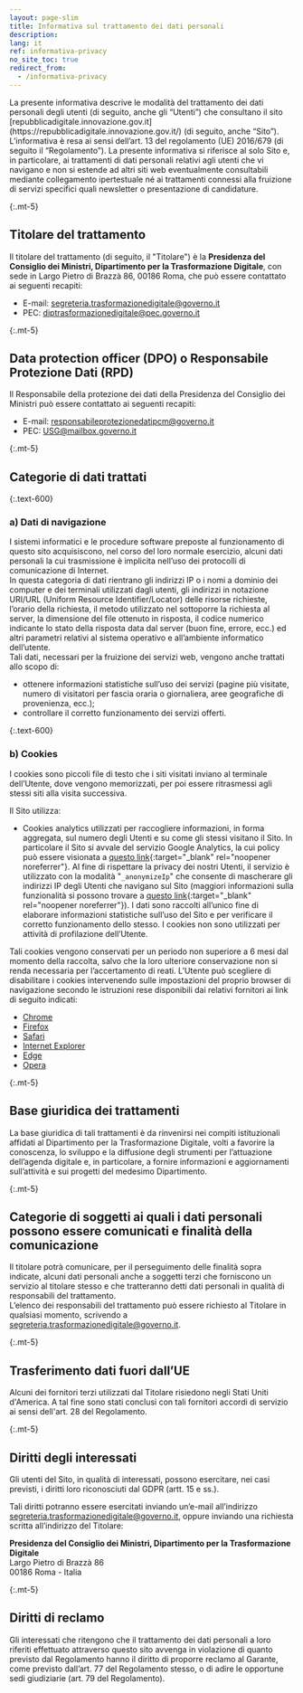 ```yaml
---
layout: page-slim
title: Informativa sul trattamento dei dati personali
description:
lang: it
ref: informativa-privacy
no_site_toc: true
redirect_from:
  - /informativa-privacy
---
```


<div class="my-5 small max-w-40" markdown="1">
La presente informativa descrive le modalità del trattamento dei dati personali degli utenti (di seguito, anche gli “Utenti”) che consultano il sito [repubblicadigitale.innovazione.gov.it](https://repubblicadigitale.innovazione.gov.it/) (di seguito, anche “Sito”).  
L’informativa è resa ai sensi dell’art. 13 del regolamento (UE) 2016/679 (di seguito il “Regolamento”).  
La presente informativa si riferisce al solo Sito e, in particolare, ai trattamenti di dati personali relativi agli utenti che vi navigano e non si estende ad altri siti web eventualmente consultabili mediante collegamento ipertestuale né ai trattamenti connessi alla fruizione di servizi specifici quali newsletter o presentazione di candidature.

{:.mt-5}
## Titolare del trattamento

Il titolare del trattamento (di seguito, il "Titolare") è la **Presidenza del Consiglio dei Ministri, Dipartimento per la Trasformazione Digitale**, con sede in Largo Pietro di Brazzà 86, 00186 Roma, che può essere contattato ai seguenti recapiti:

* E-mail: [segreteria.trasformazionedigitale@governo.it](mailto:segreteria.trasformazionedigitale@governo.it)
* PEC: [diptrasformazionedigitale@pec.governo.it](mailto:diptrasformazionedigitale@pec.governo.it)

{:.mt-5}
## Data protection officer (DPO) o Responsabile Protezione Dati (RPD)

Il Responsabile della protezione dei dati della Presidenza del Consiglio dei Ministri può essere contattato ai seguenti recapiti:

* E-mail: [responsabileprotezionedatipcm@governo.it](mailto:responsabileprotezionedatipcm@governo.it)
* PEC: [USG@mailbox.governo.it](mailto:USG@mailbox.governo.it)

{:.mt-5}
## Categorie di dati trattati

{:.text-600}
### a) Dati di navigazione

I sistemi informatici e le procedure software preposte al funzionamento di questo sito acquisiscono, nel corso del loro normale esercizio, alcuni dati personali la cui trasmissione è implicita nell’uso dei protocolli di comunicazione di Internet.  
In questa categoria di dati rientrano gli indirizzi IP o i nomi a dominio dei computer e dei terminali utilizzati dagli utenti, gli indirizzi in notazione URI/URL (Uniform Resource Identifier/Locator) delle risorse richieste, l’orario della richiesta, il metodo utilizzato nel sottoporre la richiesta al server, la dimensione del file ottenuto in risposta, il codice numerico indicante lo stato della risposta data dal server (buon fine, errore, ecc.) ed altri parametri relativi al sistema operativo e all’ambiente informatico dell’utente.  
Tali dati, necessari per la fruizione dei servizi web, vengono anche trattati allo scopo di:

* ottenere informazioni statistiche sull’uso dei servizi (pagine più visitate, numero di visitatori per fascia oraria o giornaliera, aree geografiche di provenienza, ecc.);
* controllare il corretto funzionamento dei servizi offerti.

{:.text-600}
### b) Cookies

I cookies sono piccoli file di testo che i siti visitati inviano al terminale dell’Utente, dove vengono memorizzati, per poi essere ritrasmessi agli stessi siti alla visita successiva.

Il Sito utilizza:

* Cookies analytics utilizzati per raccogliere informazioni, in forma aggregata, sul numero degli Utenti e su come gli stessi visitano il Sito. In particolare il Sito si avvale del servizio Google Analytics, la cui policy può essere visionata a [questo link](https://developers.google.com/analytics/devguides/collection/analyticsjs/cookie-usage){:target="_blank" rel="noopener noreferrer"}. Al fine di rispettare la privacy dei nostri Utenti, il servizio è utilizzato con la modalità "`_anonymizeIp`" che consente di mascherare gli indirizzi IP degli Utenti che navigano sul Sito (maggiori informazioni sulla funzionalità si possono trovare a [questo link](https://support.google.com/analytics/answer/2763052?hl=it){:target="_blank" rel="noopener noreferrer"}). I dati sono raccolti all’unico fine di elaborare informazioni statistiche sull’uso del Sito e per verificare il corretto funzionamento dello stesso. I cookies non sono utilizzati per attività di profilazione dell’Utente.

Tali cookies vengono conservati per un periodo non superiore a 6 mesi dal momento della raccolta, salvo che la loro ulteriore conservazione non si renda necessaria per l’accertamento di reati. L’Utente può scegliere di disabilitare i cookies intervenendo sulle impostazioni del proprio browser di navigazione secondo le istruzioni rese disponibili dai relativi fornitori ai link di seguito indicati:

* [Chrome](https://support.google.com/chrome/answer/95647?co=GENIE.Platform%3DDesktop&hl=it)
* [Firefox](https://support.mozilla.org/it/kb/protezione-antitracciamento-avanzata-firefox-desktop?redirectlocale=it&redirectslug=Attivare+e+disattivare+i+cookie)
* [Safari](https://support.apple.com/guide/safari/manage-cookies-and-website-data-sfri11471/mac)
* [Internet Explorer](https://support.microsoft.com/it-it/help/17442/windows-internet-explorer-delete-manage-cookies)
* [Edge](https://support.microsoft.com/it-it/help/4027947/microsoft-edge-delete-cookies)
* [Opera](https://help.opera.com/en/latest/web-preferences/#cookies)

{:.mt-5}
## Base giuridica dei trattamenti

La base giuridica di tali trattamenti è da rinvenirsi nei compiti istituzionali affidati al Dipartimento per la Trasformazione Digitale, volti a favorire la conoscenza, lo sviluppo e la diffusione degli strumenti per l’attuazione dell’agenda digitale e, in particolare, a fornire informazioni e aggiornamenti sull’attività e sui progetti del medesimo Dipartimento.

{:.mt-5}
## Categorie di soggetti ai quali i dati personali possono essere comunicati e finalità della comunicazione

Il titolare potrà comunicare, per il perseguimento delle finalità sopra indicate, alcuni dati personali anche a soggetti terzi che forniscono un servizio al titolare stesso e che tratteranno detti dati personali in qualità di responsabili del trattamento.  
L’elenco dei responsabili del trattamento può essere richiesto al Titolare in qualsiasi momento, scrivendo a [segreteria.trasformazionedigitale@governo.it](mailto:segreteria.trasformazionedigitale@governo.it).

{:.mt-5}
## Trasferimento dati fuori dall’UE

Alcuni dei fornitori terzi utilizzati dal Titolare risiedono negli Stati Uniti d'America. A tal fine sono stati conclusi con tali fornitori accordi di servizio ai sensi dell'art. 28 del Regolamento.

{:.mt-5}
## Diritti degli interessati

Gli utenti del Sito, in qualità di interessati, possono esercitare, nei casi previsti, i diritti loro riconosciuti dal GDPR (artt. 15 e ss.).

Tali diritti potranno essere esercitati inviando un’e-mail all’indirizzo [segreteria.trasformazionedigitale@governo.it](mailto:segreteria.trasformazionedigitale@governo.it), oppure inviando una richiesta scritta all’indirizzo del Titolare:

**Presidenza del Consiglio dei Ministri, Dipartimento per la Trasformazione Digitale**  
Largo Pietro di Brazzà 86  
00186 Roma - Italia  

{:.mt-5}
## Diritti di reclamo

Gli interessati che ritengono che il trattamento dei dati personali a loro riferiti effettuato attraverso questo sito avvenga in violazione di quanto previsto dal Regolamento hanno il diritto di proporre reclamo al Garante, come previsto dall’art. 77 del Regolamento stesso, o di adire le opportune sedi giudiziarie (art. 79 del Regolamento).
</div>
